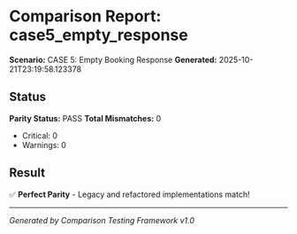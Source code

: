 # Comparison Report: case5_empty_response
**Scenario:** CASE 5: Empty Booking Response
**Generated:** 2025-10-21T23:19:58.123378

## Status
**Parity Status:** PASS
**Total Mismatches:** 0
  - Critical: 0
  - Warnings: 0

## Result
✅ **Perfect Parity** - Legacy and refactored implementations match!

---
*Generated by Comparison Testing Framework v1.0*